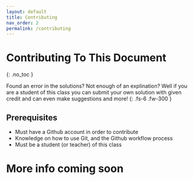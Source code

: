 ```yaml
---
layout: default
title: Contributing 
nav_order: 2
permalink: /contributing
---
```


# Contributing To This Document
{: .no_toc }

Found an error in the solutions? Not enough of an explination? Well if you are a student of this class you can submit your own solution with given credit and can even make suggestions and more! 
{: .fs-6 .fw-300 }

## Prerequisites
* Must have a Github account in order to contribute
* Knowledge on how to use Git, and the Github workflow process
* Must be a student (or teacher) of this class

# More info coming soon



